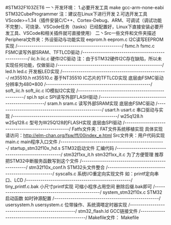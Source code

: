 ﻿#STM32F103ZET6
一丶开发环境：
1.必要开发工具
	make
	gcc-arm-none-eabi
	STM32CubeProgrammer
注：建议在Linux下进行开发
2.可选开发工具
	VScode>=1.34（插件安装C/C++、Cortex-Debug、ARM、可调试（调试功能不完整）、可烧录、VSCode任务（tasks）已经配置好，Linux下直接安装必要开发工具、VSCode和相关插件就可直接使用）
二丶Src一些文件和文件夹描述
Peripheral文件夹：外设驱动与功能实现
eeprom.h
eeprom.c	I2C读写EEPROM实现
/---------------------------------------------------/
fsmc.h
fsmc.c		FSMC读写外部SRAM、TFTLCD驱动
/---------------------------------------------------/
iic.h
iic.c		硬件I2C驱动
注：由于STM32硬件I2C存在缺陷，所以未实现任何功能，仅做驱动
/---------------------------------------------------/
led.h
led.c		开发板LED实现
/---------------------------------------------------/
nt35510.h
nt35510.c	基于NT35510 IC芯片的TFTLCD实现 底层由FSMC驱动 分辨率为480*800
/---------------------------------------------------/
soft_iic.h
soft_iic.c	IO模拟I2C实现
/---------------------------------------------------/
spi.h
spi.c		SPI读写外部FLASH驱动
/---------------------------------------------------/
sram.h
sram.c		读写外部SRAM实现 底层由FSMC驱动
/---------------------------------------------------/
usart.h
usart.c		串口驱动与实现
/---------------------------------------------------/
w25q128.h
w25q128.c	型号为W25Q128的FLASH实现 底层由SPI驱动
/---------------------------------------------------/
Fatfs文件夹：FAT文件系统移植实现
具体实现请访问：http://elm-chan.org/fsw/ff/00index_e.html
Src文件夹：用户代码实现
main.c		main程序入口文件
/---------------------------------------------------/
startup_stm32f10x_hd.s	STM32启动文件 汇编代码
/---------------------------------------------------/
stm32f1xx_it.h
stm32f1xx_it.c		为了方便管理 推荐把STM32中断服务函数写到这个文件
/---------------------------------------------------/
stm32f10x_conf.h	STM32头文件整合
/---------------------------------------------------/
syscalls.c			系统I/O重定向实现文件 如：printf定向串口、LCD
/---------------------------------------------------/
tiny_printf.c.bak	小尺寸printf实现 可缩小程序占用空间 删除后缀.bak即可
/---------------------------------------------------/
system_stm32f10x.c	STM32启动函数 如时钟源配置
/---------------------------------------------------/
usersystem.h
usersystem.c		位带操作、系统滴嗒定时器实现
/---------------------------------------------------/
stm32_flash.ld		GCC链接文件
/---------------------------------------------------/
Makefile文件：
Makefile			